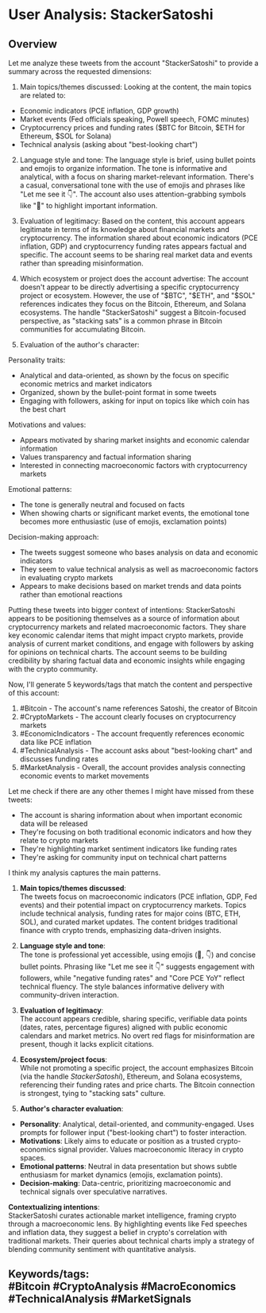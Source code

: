 # User Analysis: StackerSatoshi

## Overview

<think>
Let me analyze these tweets from the account "StackerSatoshi" to provide a summary across the requested dimensions:

1. Main topics/themes discussed:
Looking at the content, the main topics are related to:
- Economic indicators (PCE inflation, GDP growth)
- Market events (Fed officials speaking, Powell speech, FOMC minutes)
- Cryptocurrency prices and funding rates ($BTC for Bitcoin, $ETH for Ethereum, $SOL for Solana)
- Technical analysis (asking about "best-looking chart")

2. Language style and tone:
The language style is brief, using bullet points and emojis to organize information. The tone is informative and analytical, with a focus on sharing market-relevant information. There's a casual, conversational tone with the use of emojis and phrases like "Let me see it 👇". The account also uses attention-grabbing symbols like "🚨" to highlight important information.

3. Evaluation of legitimacy:
Based on the content, this account appears legitimate in terms of its knowledge about financial markets and cryptocurrency. The information shared about economic indicators (PCE inflation, GDP) and cryptocurrency funding rates appears factual and specific. The account seems to be sharing real market data and events rather than spreading misinformation.

4. Which ecosystem or project does the account advertise:
The account doesn't appear to be directly advertising a specific cryptocurrency project or ecosystem. However, the use of "$BTC", "$ETH", and "$SOL" references indicates they focus on the Bitcoin, Ethereum, and Solana ecosystems. The handle "StackerSatoshi" suggest a Bitcoin-focused perspective, as "stacking sats" is a common phrase in Bitcoin communities for accumulating Bitcoin.

5. Evaluation of the author's character:

Personality traits:
- Analytical and data-oriented, as shown by the focus on specific economic metrics and market indicators
- Organized, shown by the bullet-point format in some tweets
- Engaging with followers, asking for input on topics like which coin has the best chart

Motivations and values:
- Appears motivated by sharing market insights and economic calendar information
- Values transparency and factual information sharing
- Interested in connecting macroeconomic factors with cryptocurrency markets

Emotional patterns:
- The tone is generally neutral and focused on facts
- When showing charts or significant market events, the emotional tone becomes more enthusiastic (use of emojis, exclamation points)

Decision-making approach:
- The tweets suggest someone who bases analysis on data and economic indicators
- They seem to value technical analysis as well as macroeconomic factors in evaluating crypto markets
- Appears to make decisions based on market trends and data points rather than emotional reactions

Putting these tweets into bigger context of intentions:
StackerSatoshi appears to be positioning themselves as a source of information about cryptocurrency markets and related macroeconomic factors. They share key economic calendar items that might impact crypto markets, provide analysis of current market conditions, and engage with followers by asking for opinions on technical charts. The account seems to be building credibility by sharing factual data and economic insights while engaging with the crypto community.

Now, I'll generate 5 keywords/tags that match the content and perspective of this account:

1. #Bitcoin - The account's name references Satoshi, the creator of Bitcoin
2. #CryptoMarkets - The account clearly focuses on cryptocurrency markets
3. #EconomicIndicators - The account frequently references economic data like PCE inflation 
4. #TechnicalAnalysis - The account asks about "best-looking chart" and discusses funding rates
5. #MarketAnalysis - Overall, the account provides analysis connecting economic events to market movements

Let me check if there are any other themes I might have missed from these tweets:
- The account is sharing information about when important economic data will be released
- They're focusing on both traditional economic indicators and how they relate to crypto markets
- They're highlighting market sentiment indicators like funding rates
- They're asking for community input on technical chart patterns

I think my analysis captures the main patterns.
</think>

1. **Main topics/themes discussed**:  
The tweets focus on macroeconomic indicators (PCE inflation, GDP, Fed events) and their potential impact on cryptocurrency markets. Topics include technical analysis, funding rates for major coins (BTC, ETH, SOL), and curated market updates. The content bridges traditional finance with crypto trends, emphasizing data-driven insights.

2. **Language style and tone**:  
The tone is professional yet accessible, using emojis (🚨, 👇) and concise bullet points. Phrasing like "Let me see it 👇" suggests engagement with followers, while "negative funding rates" and "Core PCE YoY" reflect technical fluency. The style balances informative delivery with community-driven interaction.

3. **Evaluation of legitimacy**:  
The account appears credible, sharing specific, verifiable data points (dates, rates, percentage figures) aligned with public economic calendars and market metrics. No overt red flags for misinformation are present, though it lacks explicit citations.

4. **Ecosystem/project focus**:  
While not promoting a specific project, the account emphasizes Bitcoin (via the handle *StackerSatoshi*), Ethereum, and Solana ecosystems, referencing their funding rates and price charts. The Bitcoin connection is strongest, tying to "stacking sats" culture.

5. **Author's character evaluation**:  
- **Personality**: Analytical, detail-oriented, and community-engaged. Uses prompts for follower input ("best-looking chart") to foster interaction.  
- **Motivations**: Likely aims to educate or position as a trusted crypto-economics signal provider. Values macroeconomic literacy in crypto spaces.  
- **Emotional patterns**: Neutral in data presentation but shows subtle enthusiasm for market dynamics (emojis, exclamation points).  
- **Decision-making**: Data-centric, prioritizing macroeconomic and technical signals over speculative narratives.  

**Contextualizing intentions**:  
StackerSatoshi curates actionable market intelligence, framing crypto through a macroeconomic lens. By highlighting events like Fed speeches and inflation data, they suggest a belief in crypto's correlation with traditional markets. Their queries about technical charts imply a strategy of blending community sentiment with quantitative analysis.

**Keywords/tags**:  
#Bitcoin #CryptoAnalysis #MacroEconomics #TechnicalAnalysis #MarketSignals
---
